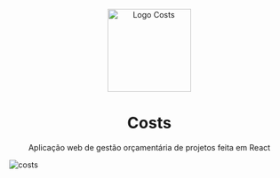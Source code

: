 <p align="center">
  <img width="150px" src="https://github.com/lucasoliveirabr/costs-react/blob/main/src/img/logo_full.png" alt="Logo Costs">
</p>

<h1 align="center">Costs</h1>

<p align="center">
  Aplicação web de gestão orçamentária de projetos feita em React
</p>

![costs](https://user-images.githubusercontent.com/108704306/209760812-982a8eec-117b-4c54-b779-041b9fdae551.png)